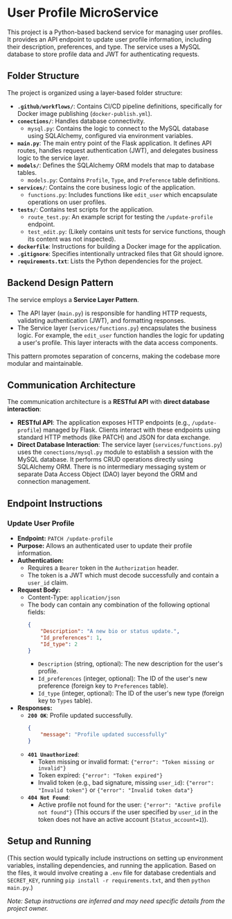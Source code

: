# User Profile MicroService

This project is a Python-based backend service for managing user profiles. It provides an API endpoint to update user profile information, including their description, preferences, and type. The service uses a MySQL database to store profile data and JWT for authenticating requests.

## Folder Structure

The project is organized using a layer-based folder structure:

-   **`.github/workflows/`**: Contains CI/CD pipeline definitions, specifically for Docker image publishing (`docker-publish.yml`).
-   **`conections/`**: Handles database connectivity.
    -   `mysql.py`: Contains the logic to connect to the MySQL database using SQLAlchemy, configured via environment variables.
-   **`main.py`**: The main entry point of the Flask application. It defines API routes, handles request authentication (JWT), and delegates business logic to the service layer.
-   **`models/`**: Defines the SQLAlchemy ORM models that map to database tables.
    -   `models.py`: Contains `Profile`, `Type`, and `Preference` table definitions.
-   **`services/`**: Contains the core business logic of the application.
    -   `functions.py`: Includes functions like `edit_user` which encapsulate operations on user profiles.
-   **`tests/`**: Contains test scripts for the application.
    -   `route_test.py`: An example script for testing the `/update-profile` endpoint.
    -   `test_edit.py`: (Likely contains unit tests for service functions, though its content was not inspected).
-   **`dockerfile`**: Instructions for building a Docker image for the application.
-   **`.gitignore`**: Specifies intentionally untracked files that Git should ignore.
-   **`requirements.txt`**: Lists the Python dependencies for the project.

## Backend Design Pattern

The service employs a **Service Layer Pattern**.
-   The API layer (`main.py`) is responsible for handling HTTP requests, validating authentication (JWT), and formatting responses.
-   The Service layer (`services/functions.py`) encapsulates the business logic. For example, the `edit_user` function handles the logic for updating a user's profile. This layer interacts with the data access components.

This pattern promotes separation of concerns, making the codebase more modular and maintainable.

## Communication Architecture

The communication architecture is a **RESTful API** with **direct database interaction**:

-   **RESTful API**: The application exposes HTTP endpoints (e.g., `/update-profile`) managed by Flask. Clients interact with these endpoints using standard HTTP methods (like PATCH) and JSON for data exchange.
-   **Direct Database Interaction**: The service layer (`services/functions.py`) uses the `conections/mysql.py` module to establish a session with the MySQL database. It performs CRUD operations directly using SQLAlchemy ORM. There is no intermediary messaging system or separate Data Access Object (DAO) layer beyond the ORM and connection management.

## Endpoint Instructions

### Update User Profile

-   **Endpoint:** `PATCH /update-profile`
-   **Purpose:** Allows an authenticated user to update their profile information.
-   **Authentication:**
    -   Requires a `Bearer` token in the `Authorization` header.
    -   The token is a JWT which must decode successfully and contain a `user_id` claim.
-   **Request Body:**
    -   Content-Type: `application/json`
    -   The body can contain any combination of the following optional fields:
        ```json
        {
            "Description": "A new bio or status update.",
            "Id_preferences": 1,
            "Id_type": 2
        }
        ```
        -   `Description` (string, optional): The new description for the user's profile.
        -   `Id_preferences` (integer, optional): The ID of the user's new preference (foreign key to `Preferences` table).
        -   `Id_type` (integer, optional): The ID of the user's new type (foreign key to `Types` table).
-   **Responses:**
    -   **`200 OK`**: Profile updated successfully.
        ```json
        {
            "message": "Profile updated successfully"
        }
        ```
    -   **`401 Unauthorized`**:
        -   Token missing or invalid format: `{"error": "Token missing or invalid"}`
        -   Token expired: `{"error": "Token expired"}`
        -   Invalid token (e.g., bad signature, missing `user_id`): `{"error": "Invalid token"}` or `{"error": "Invalid token data"}`
    -   **`404 Not Found`**:
        -   Active profile not found for the user: `{"error": "Active profile not found"}` (This occurs if the user specified by `user_id` in the token does not have an active account (`Status_account=1`)).

## Setup and Running

(This section would typically include instructions on setting up environment variables, installing dependencies, and running the application. Based on the files, it would involve creating a `.env` file for database credentials and `SECRET_KEY`, running `pip install -r requirements.txt`, and then `python main.py`.)

*Note: Setup instructions are inferred and may need specific details from the project owner.*
